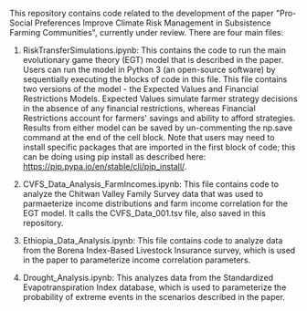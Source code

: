 This repository contains code related to the development of the paper "Pro-Social Preferences Improve Climate Risk Management in Subsistence Farming Communities", currently under review. There are four main files:

1) RiskTransferSimulations.ipynb: This contains the code to run the main evolutionary game theory (EGT) model that is described in the paper. Users can run the model in Python 3 (an open-source software) by sequentially executing the blocks of code in this file. This file contains two versions of the model - the Expected Values and Financial Restrictions Models. Expected Values simulate farmer strategy decisions in the absence of any financial restrictions, whereas Financial Restrictions account for farmers' savings and ability to afford strategies. Results from either model can be saved by un-commenting the np.save command at the end of the cell block. Note that users may need to install specific packages that are imported in the first block of code; this can be doing using pip install as described here: https://pip.pypa.io/en/stable/cli/pip_install/.

2) CVFS_Data_Analysis_FarmIncomes.ipynb: This file contains code to analyze the Chitwan Valley Family Survey data that was used to parmaeterize income distributions and farm income correlation for the EGT model. It calls the CVFS_Data_001.tsv file, also saved in this repository.

3) Ethiopia_Data_Analysis.ipynb: This file contains code to analyze data from the Borena Index-Based Livestock Insurance survey, which is used in the paper to parameterize income correlation parameters.

4) Drought_Analysis.ipynb: This analyzes data from the Standardized Evapotranspiration Index database, which is used to parameterize the probability of extreme events in the scenarios described in the paper.


